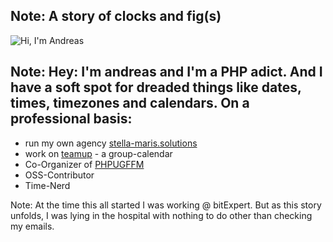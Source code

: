 <!-- .slide: data-background-image="deck/resources/clock_fig.jpg" -->
Note: A story of clocks and fig(s)
---
![Hi, I'm Andreas](deck/resources/andreas.jpg)

Note: Hey: I'm andreas and I'm a PHP adict. And I have a soft spot for dreaded
things like dates, times, timezones and calendars. On a professional basis:
---
* run my own agency [stella-maris.solutions](https://stella-maris.solutions)
* work on [teamup](https://teamup.com) - a group-calendar
* Co-Organizer of [PHPUGFFM](http://phpugffm.de)
* OSS-Contributor
* Time-Nerd

Note: At the time this all started I was working @ bitExpert. But as this story unfolds, I was lying in the hospital
with nothing to do other than checking my emails.
